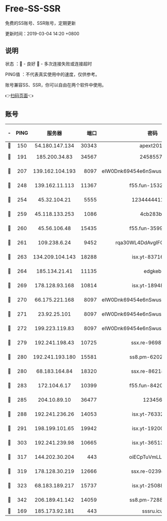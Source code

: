 # Free-SS-SSR

免费的SS账号、SSR账号，定期更新

更新时间：2019-03-04 14:20 +0800

## 说明

状态     ：🙂 - 良好 🙁 - 多次连接失败或连接超时

PING值   ：不代表真实使用中的速度，仅供参考。

账号兼容SS、SSR，你可以自由在两个软件中使用。

👉[扫码页面](https://liesauer.github.io/free-ss-ssr.github.io/)👈

## 账号

|-|PING|服务器|端口|密码|加密方式|区域|
|:----:|:----:|:-----:|-----:|:----:|:----:|:----:|
|🙂|150|54.180.147.134|30343|apext2019|chacha20|KR|
|🙂|191|185.200.34.83|34567|24585575|aes-256-cfb|US|
|🙂|207|139.162.104.193|8097|eIW0Dnk69454e6nSwuspv9DmS201tQ0D|aes-256-cfb|JP|
|🙂|248|139.162.11.113|11367|f55.fun-15323985|aes-256-cfb|SG|
|🙂|254|45.32.104.21|5555|1234444411111|aes-256-cfb|SG|
|🙂|259|45.118.133.253|1086|4cb283b8|aes-256-cfb|SG|
|🙂|260|45.56.106.48|15435|f55.fun-35993296|aes-256-cfb|US|
|🙂|261|109.238.6.24|9452|rqa30WL4DdAvgIFG6Fs3znzTa|aes-256-cfb|FR|
|🙂|263|134.209.104.143|18288|isx.yt-83716463|aes-256-cfb|SG|
|🙂|264|185.134.21.41|11135|edgkeb|aes-256-cfb|GB|
|🙂|269|178.128.93.168|10814|isx.yt-18948442|aes-256-cfb|SG|
|🙂|270|66.175.221.168|8097|eIW0Dnk69454e6nSwuspv9DmS201tQ0D|aes-256-cfb|US|
|🙂|271|23.92.25.101|8097|eIW0Dnk69454e6nSwuspv9DmS201tQ0D|aes-256-cfb|US|
|🙂|272|199.223.119.83|8097|eIW0Dnk69454e6nSwuspv9DmS201tQ0D|aes-256-cfb|US|
|🙂|279|192.241.198.43|10725|ssx.re-96987709|aes-256-cfb|US|
|🙂|280|192.241.193.180|15581|ss8.pm-62020197|aes-256-cfb|US|
|🙂|280|68.183.164.84|18320|ssx.re-86218823|aes-256-cfb|US|
|🙂|283|172.104.6.17|10399|f55.fun-84200112|aes-256-cfb|US|
|🙂|285|204.10.89.10|36477|123456|aes-256-cfb|US|
|🙂|288|192.241.236.26|14053|isx.yt-76332311|aes-256-cfb|US|
|🙂|291|198.199.101.65|19942|isx.yt-19200685|aes-256-cfb|US|
|🙂|303|192.241.239.98|10665|isx.yt-36513640|aes-256-cfb|US|
|🙂|317|144.202.30.204|443|oiECpTuVmLLxk4Ts|aes-256-cfb|US|
|🙂|319|178.128.30.219|12666|ssx.re-02394063|aes-256-cfb|SG|
|🙂|323|68.183.189.217|15737|isx.yt-25088836|aes-256-cfb|SG|
|🙂|342|206.189.41.142|14059|ss8.pm-72883299|aes-256-cfb|SG|
|🙁|169|185.173.92.181|443|sssru.icu|rc4-md5|RU|
